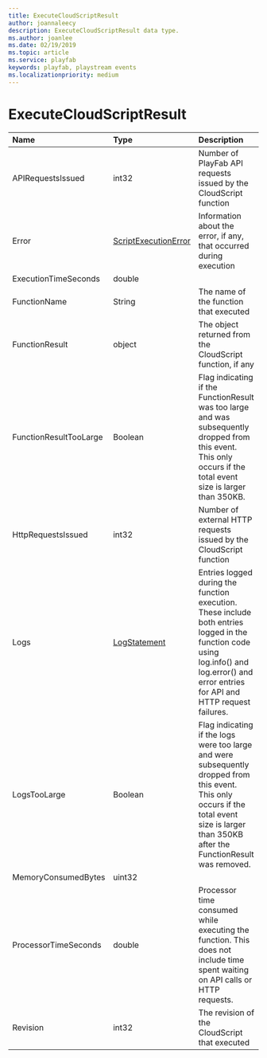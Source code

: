 ```yaml
---
title: ExecuteCloudScriptResult
author: joannaleecy
description: ExecuteCloudScriptResult data type.
ms.author: joanlee
ms.date: 02/19/2019
ms.topic: article
ms.service: playfab
keywords: playfab, playstream events
ms.localizationpriority: medium
---
```


# ExecuteCloudScriptResult

|Name|Type|Description|
| :--------------------|:-------------------|:----------------------|
|APIRequestsIssued|int32|Number of PlayFab API requests issued by the CloudScript function|
|Error|[ScriptExecutionError](scriptexecutionerror.md)|Information about the error, if any, that occurred during execution|
|ExecutionTimeSeconds|double||
|FunctionName|String|The name of the function that executed|
|FunctionResult|object|The object returned from the CloudScript function, if any|
|FunctionResultTooLarge|Boolean|Flag indicating if the FunctionResult was too large and was subsequently dropped from this event. This only occurs if the total event size is larger than 350KB.|
|HttpRequestsIssued|int32|Number of external HTTP requests issued by the CloudScript function|
|Logs|[LogStatement](logstatement.md)|Entries logged during the function execution. These include both entries logged in the function code using log.info() and log.error() and error entries for API and HTTP request failures.|
|LogsTooLarge|Boolean|Flag indicating if the logs were too large and were subsequently dropped from this event. This only occurs if the total event size is larger than 350KB after the FunctionResult was removed.|
|MemoryConsumedBytes|uint32||
|ProcessorTimeSeconds|double|Processor time consumed while executing the function. This does not include time spent waiting on API calls or HTTP requests.|
|Revision|int32|The revision of the CloudScript that executed|
